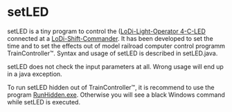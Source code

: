 # setLED

setLED is a tiny program to control the ([LoDi-Light-Operator 4-C-LED](https://www.lokstoredigital.de/hardware/schalten/lodi-operator-4-c-led/) connected at a [LoDi-Shift-Commander](https://www.lokstoredigital.de/hardware/schalten/lodi-shift-commander/). It has been developed to set the time and to set the effects out of model railroad computer control programm TrainController™.  Syntax and usage of setLED is described in setLED.java. 

setLED does not check the input parameters at all. Wrong usage will end up in a java exception. 

To run setLED hidden out of TrainController™, it is recommend to use the program [RunHidden.exe](https://www.robvanderwoude.com/csharpexamples.php#RunHidden). Otherwise you will see a black Windows command while setLED is executed.
